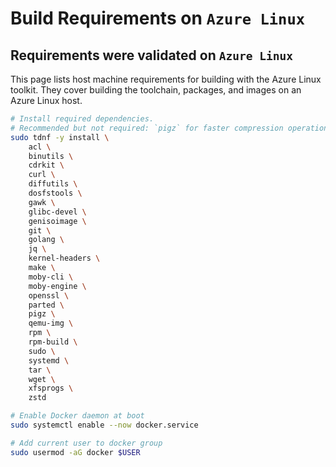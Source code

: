
# Build Requirements on `Azure Linux`

## Requirements were validated on `Azure Linux`

This page lists host machine requirements for building with the Azure Linux toolkit. They cover building the toolchain, packages, and images on an Azure Linux host.

```bash
# Install required dependencies.
# Recommended but not required: `pigz` for faster compression operations.
sudo tdnf -y install \
    acl \
    binutils \
    cdrkit \
    curl \
    diffutils \
    dosfstools \
    gawk \
    glibc-devel \
    genisoimage \
    git \
    golang \
    jq \
    kernel-headers \
    make \
    moby-cli \
    moby-engine \
    openssl \
    parted \
    pigz \
    qemu-img \
    rpm \
    rpm-build \
    sudo \
    systemd \
    tar \
    wget \
    xfsprogs \
    zstd

# Enable Docker daemon at boot
sudo systemctl enable --now docker.service

# Add current user to docker group
sudo usermod -aG docker $USER
```
